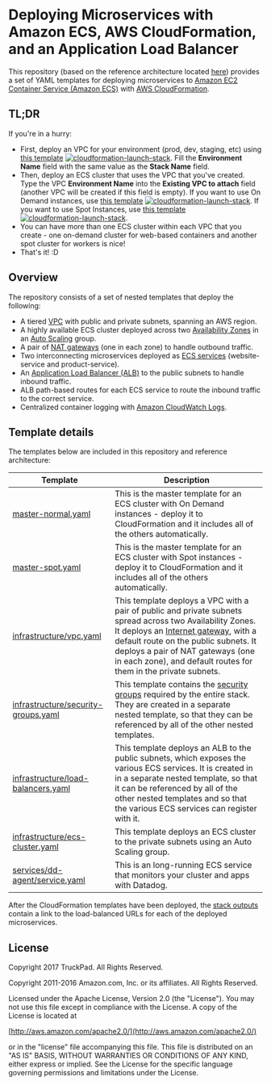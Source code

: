 # Deploying Microservices with Amazon ECS, AWS CloudFormation, and an Application Load Balancer

This repository (based on the reference architecture located [here](https://github.com/awslabs/ecs-refarch-cloudformation)) provides a set of YAML templates for deploying microservices to [Amazon EC2 Container Service (Amazon ECS)](http://docs.aws.amazon.com/AmazonECS/latest/developerguide/Welcome.html) with [AWS CloudFormation](https://aws.amazon.com/cloudformation/).

## TL;DR

If you're in a hurry:
 - First, deploy an VPC for your environment (prod, dev, staging, etc) using [this template](infrastructure/vpc.yaml) [![cloudformation-launch-stack](https://s3.amazonaws.com/cloudformation-examples/cloudformation-launch-stack.png)](https://console.aws.amazon.com/cloudformation/home?#/stacks/new?stackName=vpc-testing&templateURL=https://s3.amazonaws.com/cfn-truckpad/ecs/infrastructure/vpc.yaml). Fill the **Environment Name** field with the same value as the **Stack Name** field.
 - Then, deploy an ECS cluster that uses the VPC that you've created. Type the VPC **Environment Name** into the **Existing VPC to attach** field (another VPC will be created if this field is empty). If you want to use On Demand instances, use [this template](master-normal.yaml) [![cloudformation-launch-stack](https://s3.amazonaws.com/cloudformation-examples/cloudformation-launch-stack.png)](https://console.aws.amazon.com/cloudformation/home?#/stacks/new?stackName=ecs-testing-normal&templateURL=https://s3.amazonaws.com/cfn-truckpad/ecs/master-normal.yaml). If you want to use Spot Instances, use [this template](master-spot.yaml) [![cloudformation-launch-stack](https://s3.amazonaws.com/cloudformation-examples/cloudformation-launch-stack.png)](https://console.aws.amazon.com/cloudformation/home?#/stacks/new?stackName=ecs-testing-spot&templateURL=https://s3.amazonaws.com/cfn-truckpad/ecs/master-spot.yaml).
 - You can have more than one ECS cluster within each VPC that you create - one on-demand cluster for web-based containers and another spot cluster for workers is nice!
 - That's it! :D

## Overview

The repository consists of a set of nested templates that deploy the following:

 - A tiered [VPC](http://docs.aws.amazon.com/AmazonVPC/latest/UserGuide/VPC_Introduction.html) with public and private subnets, spanning an AWS region.
 - A highly available ECS cluster deployed across two [Availability Zones](http://docs.aws.amazon.com/AWSEC2/latest/UserGuide/using-regions-availability-zones.html) in an [Auto Scaling](https://aws.amazon.com/autoscaling/) group.
 - A pair of [NAT gateways](http://docs.aws.amazon.com/AmazonVPC/latest/UserGuide/vpc-nat-gateway.html) (one in each zone) to handle outbound traffic.
 - Two interconnecting microservices deployed as [ECS services](http://docs.aws.amazon.com/AmazonECS/latest/developerguide/ecs_services.html) (website-service and product-service). 
 - An [Application Load Balancer (ALB)](https://aws.amazon.com/elasticloadbalancing/applicationloadbalancer/) to the public subnets to handle inbound traffic.
 - ALB path-based routes for each ECS service to route the inbound traffic to the correct service.
 - Centralized container logging with [Amazon CloudWatch Logs](http://docs.aws.amazon.com/AmazonCloudWatch/latest/logs/WhatIsCloudWatchLogs.html).

## Template details

The templates below are included in this repository and reference architecture:

| Template | Description |
| --- | --- | 
| [master-normal.yaml](master-normal.yaml) | This is the master template for an ECS cluster with On Demand instances - deploy it to CloudFormation and it includes all of the others automatically. |
| [master-spot.yaml](master-spot.yaml) | This is the master template for an ECS cluster with Spot instances - deploy it to CloudFormation and it includes all of the others automatically. |
| [infrastructure/vpc.yaml](infrastructure/vpc.yaml) | This template deploys a VPC with a pair of public and private subnets spread across two Availability Zones. It deploys an [Internet gateway](http://docs.aws.amazon.com/AmazonVPC/latest/UserGuide/VPC_Internet_Gateway.html), with a default route on the public subnets. It deploys a pair of NAT gateways (one in each zone), and default routes for them in the private subnets. |
| [infrastructure/security-groups.yaml](infrastructure/security-groups.yaml) | This template contains the [security groups](http://docs.aws.amazon.com/AmazonVPC/latest/UserGuide/VPC_SecurityGroups.html) required by the entire stack. They are created in a separate nested template, so that they can be referenced by all of the other nested templates. |
| [infrastructure/load-balancers.yaml](infrastructure/load-balancers.yaml) | This template deploys an ALB to the public subnets, which exposes the various ECS services. It is created in in a separate nested template, so that it can be referenced by all of the other nested templates and so that the various ECS services can register with it. |
| [infrastructure/ecs-cluster.yaml](infrastructure/ecs-cluster.yaml) | This template deploys an ECS cluster to the private subnets using an Auto Scaling group. |
| [services/dd-agent/service.yaml](services/dd-agent/service.yaml) | This is an long-running ECS service that monitors your cluster and apps with Datadog.|

After the CloudFormation templates have been deployed, the [stack outputs](http://docs.aws.amazon.com/AWSCloudFormation/latest/UserGuide/outputs-section-structure.html) contain a link to the load-balanced URLs for each of the deployed microservices.


## License

Copyright 2017 TruckPad. All Rights Reserved.

Copyright 2011-2016 Amazon.com, Inc. or its affiliates. All Rights Reserved.

Licensed under the Apache License, Version 2.0 (the "License"). You may not use this file except in compliance with the License. A copy of the License is located at

[http://aws.amazon.com/apache2.0/](http://aws.amazon.com/apache2.0/)

or in the "license" file accompanying this file. This file is distributed on an "AS IS" BASIS, WITHOUT WARRANTIES OR CONDITIONS OF ANY KIND, either express or implied. See the License for the specific language governing permissions and limitations under the License.


